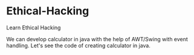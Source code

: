 # Ethical-Hacking
Learn Ethical Hacking


We can develop calculator in java with the help of AWT/Swing with event handling. Let's see the code of creating calculator in java.
